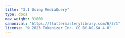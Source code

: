 ```yaml
---
title: "3.1 Using MediaQuery"
type: docs
nav_weight: 31000
canonical: "https://fluttermasterylibrary.com/6/3/1"
license: "© 2023 Tokenizer Inc. CC BY-NC-SA 4.0"
---
```

